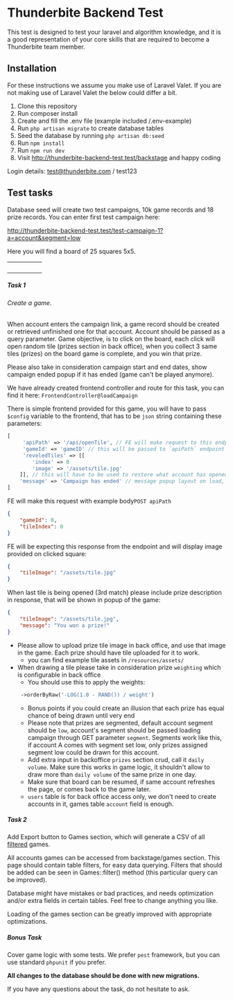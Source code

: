 # Thunderbite Backend Test

This test is designed to test your laravel and algorithm knowledge, and it is a good representation of your core skills that are required to become a Thunderbite team member.

## Installation

For these instructions we assume you make use of Laravel Valet.
If you are not making use of Laravel Valet the below could differ a bit.

1. Clone this repository
2. Run composer install
3. Create and fill the .env file (example included /.env-example)
4. Run `php artisan migrate` to create database tables
5. Seed the database by running `php artisan db:seed`
6. Run `npm install`
7. Run `npm run dev`
8. Visit http://thunderbite-backend-test.test/backstage and happy coding

Login details: test@thunderbite.com / test123


## Test tasks

Database seed will create two test campaigns, 10k game records and 18 prize records.
You can enter first test campaign here:

http://thunderbite-backend-test.test/test-campaign-1?a=account&segment=low

Here you will find a board of 25 squares 5x5.

|  |  |  |  |  |
| --- | --- | --- | --- | --- |
|  |  |  |  |  |
|  |  |  |  |  |   
|  |  |  |  |  |
|  |  |  |  |  |

##### Task 1

###### Create a game.
When account enters the campaign link, a game record should be created or retrieved unfinished one for that account. Account should be passed as a query parameter.
Game objective, is to click on the board, each click will open random tile (prizes section in back office), when you collect 3 same tiles (prizes) on the board game is complete, and you win that prize.

Please also take in consideration campaign start and end dates, show campaign ended popup if it has ended (game can't be played anymore).

We have already created frontend controller and route for this task, you can find it here:
`FrontendController@loadCampaign`

There is simple frontend provided for this game, you will have to pass `$config` variable to the frontend, that has to be `json` string containing these parameters:


```php
[
     'apiPath' => '/api/openTile', // FE will make request to this endpoint when account clicks on the board square
     'gameId' => 'gameID' // this will be passed to `apiPath` endpoint as POST parameter
     'reveledTiles' => [[
        'index' => 0
        'image' => '/assets/tile.jpg'
    ]], // this will have to be used to restore what account has opened, if he/she refreshes the page
    'message' => 'Campaign has ended' // message popup layout on load, game can't be played with it 
]
```

FE will make this request with example body`POST apiPath`
```json
{
    "gameId": 0,
    "tileIndex": 0
}
```

FE will be expecting this response from the endpoint and will display image provided on clicked square:
```json
{
    "tileImage": "/assets/tile.jpg"
}
```

When last tile is being opened (3rd match) please include prize description in response, that will be shown in popup of the game:
```json
{
    "tileImage": "/assets/tile.jpg",
    "message": "You won a prize!"
}
```


* Please allow to upload prize tile image in back office, and use that image in the game. Each prize should have tile uploaded for it to work.
    * you can find example tile assets in `/resources/assets/`
* When drawing a tile please take in consideration prize `weighting` which is configurable in back office
    * You should use this to apply the weights:
  ```php
   ->orderByRaw('-LOG(1.0 - RAND()) / weight')
  ```
    * Bonus points if you could create an illusion that each prize has equal chance of being drawn until very end
    * Please note that prizes are segmented, default account segment should be `low`, account's segment should be passed loading campaign through GET parameter `segment`. Segments work like this, if account A comes with segment set low, only prizes assigned segment low could be drawn for this account.
    * Add extra input in backoffice `prizes` section crud, call it `daily volume`. Make sure this works in game logic, it shouldn't allow to draw more than `daily volume` of the same prize in one day.
    * Make sure that board can be resumed, if same account refreshes the page, or comes back to the game later.
    * `users` table is for back office access only, we don't need to create accounts in it, games table `account` field is enough.

##### Task 2
Add Export button to Games section, which will generate a CSV of all <u>filtered</u> games.

All accounts games can be accessed from backstage/games section.
This page should contain table filters, for easy data querying.
Filters that should be added can be seen in Games::filter() method (this particular query can be improved).

Database might have mistakes or bad practices, and needs optimization and/or extra fields in certain tables. Feel free to change anything you like.

Loading of the games section can be greatly improved with appropriate optimizations.

##### Bonus Task

Cover game logic with some tests. We prefer `pest` framework, but you can use standard `phpunit` if you prefer.

**All changes to the database should be done with new migrations.**

If you have any questions about the task, do not hesitate to ask.
